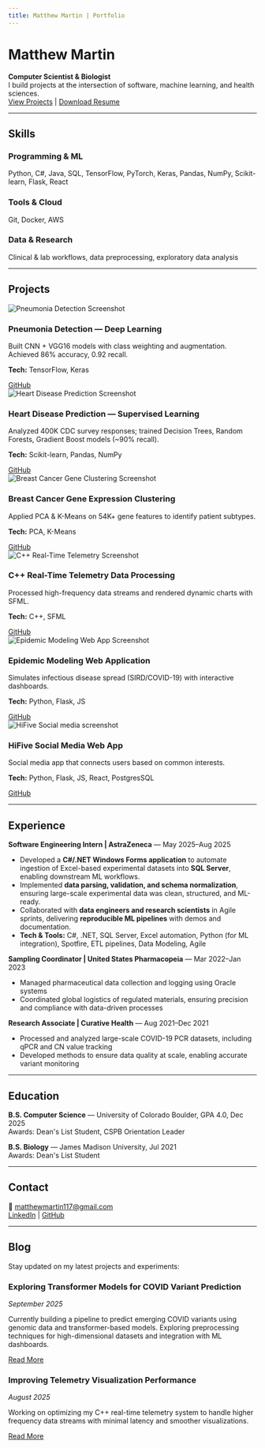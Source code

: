 ```yaml
---
title: Matthew Martin | Portfolio
---
```

<link rel="stylesheet" href="assets/css/custom.css">

<!-- HERO SECTION -->
# Matthew Martin
**Computer Scientist & Biologist**  
I build projects at the intersection of software, machine learning, and health sciences.  
[View Projects](#projects) | [Download Resume](assets/resumes/AIresume.pdf)

---

<!-- SKILLS SECTION -->
## Skills

### Programming & ML
Python, C#, Java, SQL, TensorFlow, PyTorch, Keras, Pandas, NumPy, Scikit-learn, Flask, React

### Tools & Cloud
Git, Docker, AWS

### Data & Research
Clinical & lab workflows, data preprocessing, exploratory data analysis

---

<!-- PROJECTS SECTION -->
## Projects

<div class="projects-grid">


<!-- Project 1 -->
<div class="project-card">
  <img src="assets/images/MLlung.png" alt="Pneumonia Detection Screenshot" />
  <h3>Pneumonia Detection — Deep Learning</h3>
  <p>Built CNN + VGG16 models with class weighting and augmentation. Achieved 86% accuracy, 0.92 recall.</p>
  <p><strong>Tech:</strong> TensorFlow, Keras</p>
  <a href="https://github.com/matthewmartin117/Pnuemonia-Detection-Deep-Learning">GitHub</a>
</div>

<!-- Project 2 -->
<div class="project-card">
  <img src="assets/images/heart.jpg" alt="Heart Disease Prediction Screenshot" />
  <h3>Heart Disease Prediction — Supervised Learning</h3>
  <p>Analyzed 400K CDC survey responses; trained Decision Trees, Random Forests, Gradient Boost models (~90% recall).</p>
  <p><strong>Tech:</strong> Scikit-learn, Pandas, NumPy</p>
  <a href="https://github.com/matthewmartin117/HeartDisease-SupervisedLearning">GitHub</a>
</div>

<!-- Project 3 -->
<div class="project-card">
  <img src="assets/images/cancer.jpg" alt="Breast Cancer Gene Clustering Screenshot" />
  <h3>Breast Cancer Gene Expression Clustering</h3>
  <p>Applied PCA & K-Means on 54K+ gene features to identify patient subtypes.</p>
  <p><strong>Tech:</strong> PCA, K-Means</p>
  <a href="https://github.com/matthewmartin117/Breast-Cancer-Clustering-unsupervised-Learning">GitHub</a>
</div>

<!-- Project 4 -->
<div class="project-card">
  <img src="assets/images/Telemetry.jpg" alt="C++ Real-Time Telemetry Screenshot" />
  <h3>C++ Real-Time Telemetry Data Processing</h3>
  <p>Processed high-frequency data streams and rendered dynamic charts with SFML.</p>
  <p><strong>Tech:</strong> C++, SFML</p>
  <a href="https://github.com/matthewmartin117/TelemetryVisualization">GitHub</a>
</div>

<!-- Project 5 -->
<div class="project-card">
  <img src="assets/images/epidemic.avif" alt="Epidemic Modeling Web App Screenshot" />
  <h3>Epidemic Modeling Web Application</h3>
  <p>Simulates infectious disease spread (SIRD/COVID-19) with interactive dashboards.</p>
  <p><strong>Tech:</strong> Python, Flask, JS</p>
  <a href="https://github.com/matthewmartin117/SIRMODEL">GitHub</a>
</div>

<!-- Project 6 -->
<div class="project-card">
  <img src="assets/images/hifive.png" alt="HiFive Social media screenshot" />
  <h3>HiFive Social Media Web App</h3>
  <p>Social media app that connects users based on common interests.</p>
  <p><strong>Tech:</strong> Python, Flask, JS, React, PostgresSQL</p>
  <a href="https://github.com/matthewmartin117/hi5ive">GitHub</a>
</div>

</div>

---

<!-- EXPERIENCE SECTION -->
## Experience

**Software Engineering Intern | AstraZeneca** — May 2025–Aug 2025  
- Developed a **C#/.NET Windows Forms application** to automate ingestion of Excel-based experimental datasets into **SQL Server**, enabling downstream ML workflows.  
- Implemented **data parsing, validation, and schema normalization**, ensuring large-scale experimental data was clean, structured, and ML-ready.  
- Collaborated with **data engineers and research scientists** in Agile sprints, delivering **reproducible ML pipelines** with demos and documentation.  
- **Tech & Tools:** C#, .NET, SQL Server, Excel automation, Python (for ML integration), Spotfire, ETL pipelines, Data Modeling, Agile  

**Sampling Coordinator | United States Pharmacopeia** — Mar 2022–Jan 2023  
- Managed pharmaceutical data collection and logging using Oracle systems  
- Coordinated global logistics of regulated materials, ensuring precision and compliance with data-driven processes  

**Research Associate | Curative Health** — Aug 2021–Dec 2021  
- Processed and analyzed large-scale COVID-19 PCR datasets, including qPCR and CN value tracking  
- Developed methods to ensure data quality at scale, enabling accurate variant monitoring  

---

<!-- EDUCATION SECTION -->
## Education

**B.S. Computer Science** — University of Colorado Boulder, GPA 4.0, Dec 2025  
Awards: Dean's List Student, CSPB Orientation Leader  

**B.S. Biology** — James Madison University, Jul 2021  
Awards: Dean's List Student  

---

<!-- CONTACT SECTION -->
## Contact

📧 matthewmartin117@gmail.com  
[LinkedIn](https://www.linkedin.com/in/matthew-martin-373787269/) | [GitHub](https://github.com/matthewmartin117)


---

<!-- BLOG SECTION -->
## Blog

Stay updated on my latest projects and experiments:  

<div class="blog-posts">

<!-- Blog Post 1 -->
<div class="blog-post-card">
  <h3>Exploring Transformer Models for COVID Variant Prediction</h3>
  <p><em>September 2025</em></p>
  <p>Currently building a pipeline to predict emerging COVID variants using genomic data and transformer-based models. Exploring preprocessing techniques for high-dimensional datasets and integration with ML dashboards.</p>
  <a href="blog/transformer-covid.html">Read More</a>
</div>

<!-- Blog Post 2 -->
<div class="blog-post-card">
  <h3>Improving Telemetry Visualization Performance</h3>
  <p><em>August 2025</em></p>
  <p>Working on optimizing my C++ real-time telemetry system to handle higher frequency data streams with minimal latency and smoother visualizations.</p>
  <a href="blog/telemetry-update.html">Read More</a>
</div>

</div>

